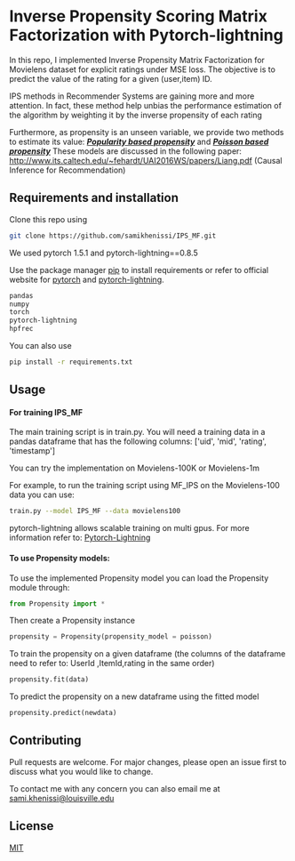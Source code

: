 # Inverse Propensity Scoring Matrix Factorization with Pytorch-lightning

In this repo, I implemented Inverse Propensity Matrix Factorization for Movielens dataset for explicit ratings under MSE loss. The objective is to predict the value of the rating for a given (user,item) ID. 



IPS methods in Recommender Systems are gaining more and more attention. In fact, these method help unbias the performance estimation of the algorithm by weighting it by the inverse propensity of each rating

Furthermore, as propensity is an unseen variable, we provide two methods to estimate its value: ***<u>Popularity based propensity</u>*** and ***<u>Poisson based propensity</u>*** These models are discussed in the following paper: http://www.its.caltech.edu/~fehardt/UAI2016WS/papers/Liang.pdf (Causal Inference for Recommendation)



## Requirements and installation

Clone this repo using
```bash
git clone https://github.com/samikhenissi/IPS_MF.git
```


We used pytorch 1.5.1 and pytorch-lightning==0.8.5

Use the package manager [pip](https://pip.pypa.io/en/stable/) to install requirements or refer to official website for [pytorch](https://pytorch.org/) and [pytorch-lightning](https://github.com/PytorchLightning/pytorch-lightning).

```bash
pandas
numpy
torch
pytorch-lightning
hpfrec
```

You can also use  

```bash
pip install -r requirements.txt
```



## Usage

#### For training IPS_MF

The main training script is in train.py. You will need a training data in a pandas dataframe that has the following columns:  ['uid', 'mid', 'rating', 'timestamp']

You can try the implementation on Movielens-100K or Movielens-1m

For example, to run the training script using MF_IPS on the Movielens-100 data you can use:

```bash
train.py --model IPS_MF --data movielens100
```

pytorch-lightning allows scalable training on multi gpus. For more information refer to: [Pytorch-Lightning](https://pytorch-lightning.readthedocs.io/en/latest/multi_gpu.html) 



#### To use Propensity models:

To use the implemented Propensity model you can load the Propensity module through:

```python
from Propensity import *
```

Then create a Propensity instance

```python
propensity = Propensity(propensity_model = poisson)
```

To train the propensity on a given dataframe (the columns of the dataframe need to refer to: UserId ,ItemId,rating in the same order)

```python
propensity.fit(data)
```

To predict the propensity on a new dataframe using the fitted model

```python
propensity.predict(newdata)
```

## Contributing
Pull requests are welcome. For major changes, please open an issue first to discuss what you would like to change.

To contact me with any concern you can also email me at sami.khenissi@louisville.edu
## License
[MIT](https://choosealicense.com/licenses/mit/)
